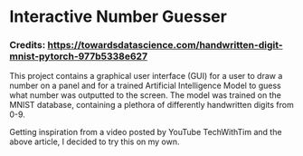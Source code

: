 # Interactive Number Guesser
### Credits: https://towardsdatascience.com/handwritten-digit-mnist-pytorch-977b5338e627

This project contains a graphical user interface (GUI) for a user to draw a number on a panel and for a trained Artificial Intelligence Model to guess what number was outputted to the screen. The model was trained on the MNIST database, containing a plethora of differently handwritten digits from 0-9.

Getting inspiration from a video posted by YouTube TechWithTim and the above article, I decided to try this on my own.